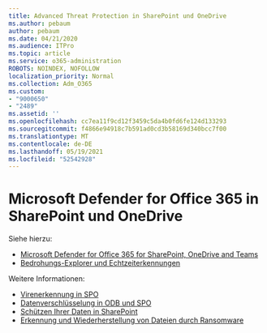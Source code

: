 ```yaml
---
title: Advanced Threat Protection in SharePoint und OneDrive
ms.author: pebaum
author: pebaum
ms.date: 04/21/2020
ms.audience: ITPro
ms.topic: article
ms.service: o365-administration
ROBOTS: NOINDEX, NOFOLLOW
localization_priority: Normal
ms.collection: Adm_O365
ms.custom:
- "9000650"
- "2489"
ms.assetid: ''
ms.openlocfilehash: cc7ea11f9cd12f3459c5da4b0fd6fe124d133293
ms.sourcegitcommit: f4866e94918c7b591ad0cd3b58169d340bcc7f00
ms.translationtype: MT
ms.contentlocale: de-DE
ms.lasthandoff: 05/19/2021
ms.locfileid: "52542928"
---
```

# <a name="microsoft-defender-for-office-365-in-sharepoint-and-onedrive"></a>Microsoft Defender for Office 365 in SharePoint und OneDrive

Siehe hierzu:
- [Microsoft Defender for Office 365 for SharePoint, OneDrive and Teams](/microsoft-365/security/office-365-security/atp-for-spo-odb-and-teams)
- [Bedrohungs-Explorer und Echtzeiterkennungen](/microsoft-365/security/office-365-security/threat-explorer-views)


Weitere Informationen:

- [Virenerkennung in SPO](/microsoft-365/security/office-365-security/virus-detection-in-spo)</br>
- [Datenverschlüsselung in ODB und SPO](/microsoft-365/compliance/data-encryption-in-odb-and-spo)</br>
- [Schützen Ihrer Daten in SharePoint](/sharepoint/safeguarding-your-data)</br>
- [Erkennung und Wiederherstellung von Dateien durch Ransomware](https://support.office.com/article/Ransomware-detection-and-recovering-your-files-0d90ec50-6bfd-40f4-acc7-b8c12c73637f)